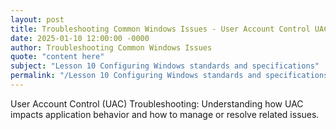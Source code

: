 ```yaml
---
layout: post
title: Troubleshooting Common Windows Issues - User Account Control UAC Troubleshooting
date: 2025-01-10 12:00:00 -0000
author: Troubleshooting Common Windows Issues
quote: "content here"
subject: "Lesson 10 Configuring Windows standards and specifications"
permalink: "/Lesson 10 Configuring Windows standards and specifications/Troubleshooting Common Windows Issues/Troubleshooting Common Windows Issues - User Account Control UAC Troubleshooting"
---
```


User Account Control (UAC) Troubleshooting: Understanding how UAC impacts application behavior and how to manage or resolve related issues.
